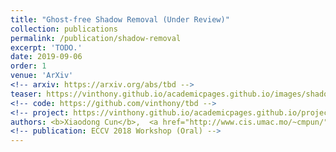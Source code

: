 ```yaml
---
title: "Ghost-free Shadow Removal (Under Review)"
collection: publications
permalink: /publication/shadow-removal
excerpt: 'TODO.'
date: 2019-09-06
order: 1
venue: 'ArXiv'
<!-- arxiv: https://arxiv.org/abs/tbd -->
teaser: https://vinthony.github.io/academicpages.github.io/images/shadow.gif
<!-- code: https://github.com/vinthony/tbd -->
<!-- project: https://vinthony.github.io/academicpages.github.io/projects/rasc.html -->
authors: <b>Xiaodong Cun</b>,  <a href="http://www.cis.umac.mo/~cmpun/">Chi-Man Pun</a>
<!-- publication: ECCV 2018 Workshop (Oral) -->
---
```


<!-- This paper is about the number 3. The number 4 is left for future work. -->

<!-- [Download paper here](http://academicpages.github.io/files/paper3.pdf) -->

